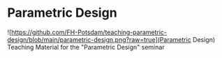 # Parametric Design
![https://github.com/FH-Potsdam/teaching-parametric-design/blob/main/parametric-design.png?raw=true](Parametric Design)
Teaching Material for the "Parametric Design" seminar

